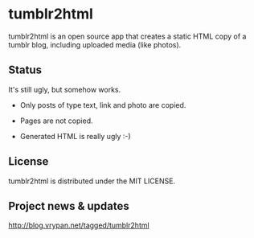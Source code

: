 # tumblr2html

tumblr2html is an open source app that creates a static HTML copy of a tumblr blog, including uploaded media (like photos).

## Status

It's still ugly, but somehow works.

- Only posts of type text, link and photo are copied.

- Pages are not copied.

- Generated HTML is really ugly :-)

## License

tumblr2html is distributed under the MIT LICENSE.

## Project news & updates

http://blog.vrypan.net/tagged/tumblr2html

